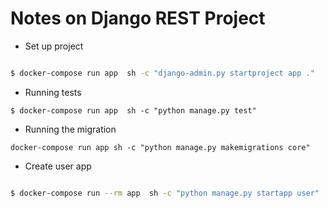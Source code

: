# Notes on Django REST Project

* Set up project

``` bash

$ docker-compose run app  sh -c "django-admin.py startproject app ."
```

* Running tests

``` 
$ docker-compose run app  sh -c "python manage.py test"
```

* Running the migration

``` 
docker-compose run app sh -c "python manage.py makemigrations core"
```

* Create user app

``` bash

$ docker-compose run --rm app  sh -c "python manage.py startapp user"
```
